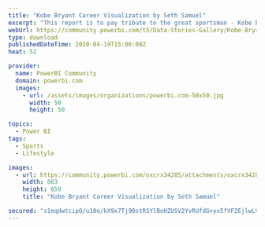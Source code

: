 ```yaml
---
title: "Kobe Bryant Career Visualization by Seth Samuel"
excerpt: "This report is to pay tribute to the great sportsman - Kobe Bryant. Contact: https://www.linkedin.com/in/samuelseth/"
webUrl: https://community.powerbi.com/t5/Data-Stories-Gallery/Kobe-Bryant-Career-Visualization-by-Seth-Samuel/m-p/1035021
type: download
publishedDateTime: 2020-04-19T15:06:00Z
heat: 52

provider:
  name: PowerBI Community
  domain: powerbi.com
  images:
    - url: /assets/images/organizations/powerbi.com-50x50.jpg
      width: 50
      height: 50

topics:
  - Power BI
tags:
  - Sports
  - Lifestyle

images:
  - url: https://community.powerbi.com/oxcrx34285/attachments/oxcrx34285/DataStoriesGallery/3797/1/KB.PNG
    width: 863
    height: 659
    title: "Kobe Bryant Career Visualization by Seth Samuel"

secured: "s1eqdwtcipO/u10o/kX9x7Tj90stRSYlBoHZUSV2YvRUfdG+yx5fVF2EjlwLVPBEU7/VklITcgPHBfzVGqhrYZxDoDAh+XlDc5ApVs9dP1LKcp9+cixZrK9yv1P99CaszqCYLuCT8SlW9xnFhlqMQIlrh5PcIVQxKhYjCKFo0CgZ6vClvUYvO9NKZJeZln+zkXbUqJFe4j/ovIvioxKxwNXgSngj2hzDjCaNwt5SffETCso6rBFZhB1DkXFdmGS39IINjNMvlbjTGXni4RwGCO+AVCebX9h9gYB6Cm64IZduRw5VLvKR1hTNy+mjYMifO2fi3aPTyEagxH/6ho8wawg3grtRzGWX6Iamhphj/2lFekNIMVfc8njgl7AlGo4/;u2gIvdDeQF4aM49Os9B9SA=="
---
```


